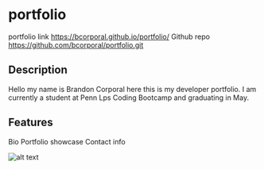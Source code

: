 # portfolio

portfolio link https://bcorporal.github.io/portfolio/
Github repo https://github.com/bcorporal/portfolio.git

## Description

Hello my name is Brandon Corporal here this is my developer portfolio. I am currently a student at Penn Lps Coding Bootcamp and graduating in May.
 
## Features

Bio
Portfolio showcase
Contact info

![alt text](./assets/update%20screenshot.gif)

